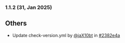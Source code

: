 ### 1.1.2 (31, Jan 2025)
## Others
- Update check-version.yml by [<u>@jaX10bt</u>](https://www.github.com/jaX10bt) in [#2382e4a](https://github.com/buerokratt/Buerokratt-onboarding/commit/2382e4a)

